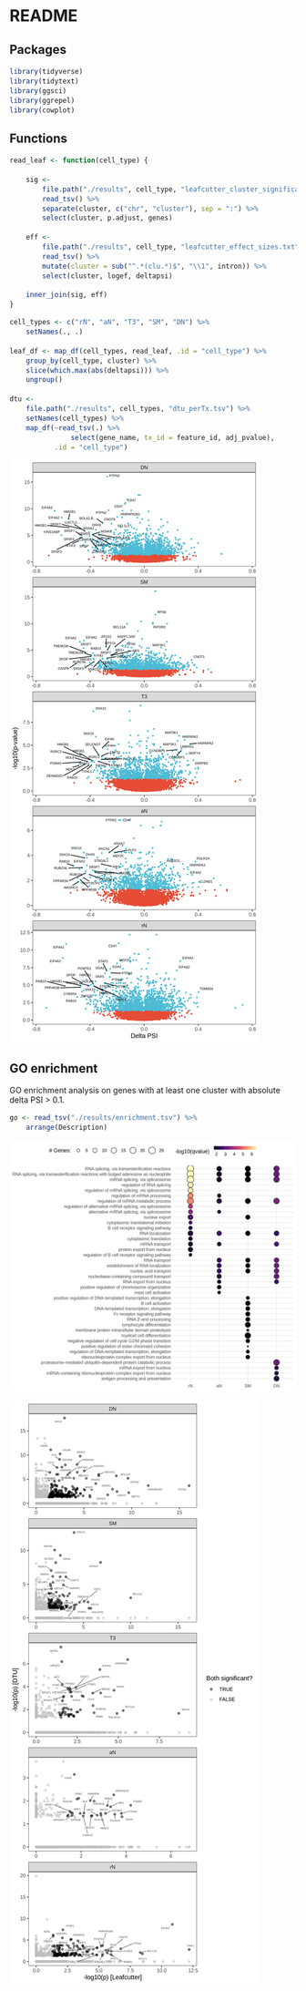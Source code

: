 README
================

## Packages

``` r
library(tidyverse)
library(tidytext)
library(ggsci)
library(ggrepel)
library(cowplot)
```

## Functions

``` r
read_leaf <- function(cell_type) {
    
    sig <- 
        file.path("./results", cell_type, "leafcutter_cluster_significance.txt") %>%
        read_tsv() %>%
        separate(cluster, c("chr", "cluster"), sep = ":") %>%
        select(cluster, p.adjust, genes)

    eff <- 
        file.path("./results", cell_type, "leafcutter_effect_sizes.txt") %>%
        read_tsv() %>%
        mutate(cluster = sub("^.*(clu.*)$", "\\1", intron)) %>%
        select(cluster, logef, deltapsi)

    inner_join(sig, eff)
}
```

``` r
cell_types <- c("rN", "aN", "T3", "SM", "DN") %>%
    setNames(., .)

leaf_df <- map_df(cell_types, read_leaf, .id = "cell_type") %>%
    group_by(cell_type, cluster) %>%
    slice(which.max(abs(deltapsi))) %>%
    ungroup()

dtu <- 
    file.path("./results", cell_types, "dtu_perTx.tsv") %>%
    setNames(cell_types) %>%
    map_df(~read_tsv(.) %>%
               select(gene_name, tx_id = feature_id, adj_pvalue),
           .id = "cell_type")
```

![](README_files/figure-gfm/unnamed-chunk-4-1.png)<!-- -->

## GO enrichment

GO enrichment analysis on genes with at least one cluster with absolute
delta PSI &gt; 0.1.

``` r
go <- read_tsv("./results/enrichment.tsv") %>%
    arrange(Description)
```

![](README_files/figure-gfm/unnamed-chunk-6-1.png)<!-- -->

![](README_files/figure-gfm/unnamed-chunk-7-1.png)<!-- -->
